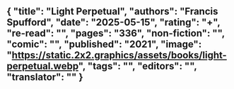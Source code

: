 {
 "title": "Light Perpetual",
 "authors": "Francis Spufford",
 "date": "2025-05-15",
 "rating": "+",
 "re-read": "",
 "pages": "336",
 "non-fiction": "",
 "comic": "",
 "published": "2021",
 "image": "https://static.2x2.graphics/assets/books/light-perpetual.webp",
 "tags": "",
 "editors": "",
 "translator": ""
}
---
